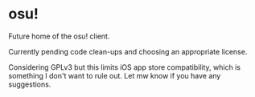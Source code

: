 # osu!
Future home of the osu! client.

Currently pending code clean-ups and choosing an appropriate license.

Considering GPLv3 but this limits iOS app store compatibility, which is something I don't want to rule out. Let mw know if you have any suggestions.
